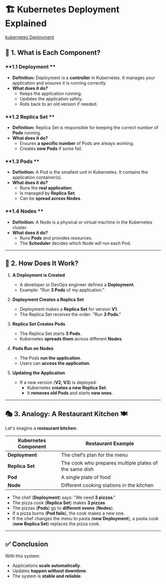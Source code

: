 # 🏗 Kubernetes Deployment Explained
[kubernetes Deployment](Day2\image.png)

## 📌 1. What is Each Component?  

### **1.1 Deployment **
- **Definition:** Deployment is a **controller** in Kubernetes. It manages your application and ensures it is running correctly.  
- **What does it do?**  
  - Keeps the application running.  
  - Updates the application safely.  
  - Rolls back to an old version if needed.  

### **1.2 Replica Set **
- **Definition:** Replica Set is responsible for keeping the correct number of **Pods** running.  
- **What does it do?**  
  - Ensures **a specific number** of Pods are always working.  
  - Creates **new Pods** if some fail.  

### **1.3 Pods **
- **Definition:** A Pod is the smallest unit in Kubernetes. It contains the application container(s).  
- **What does it do?**  
  - Runs the **real application**.  
  - Is managed by **Replica Set**.  
  - Can be **spread across Nodes**.  

### **1.4 Nodes **
- **Definition:** A Node is a physical or virtual machine in the Kubernetes cluster.  
- **What does it do?**  
  - Runs **Pods** and provides resources.  
  - The **Scheduler** decides which Node will run each Pod.  

---

## 🔄 2. How Does It Work?

1. **A Deployment is Created**
   - A developer or DevOps engineer defines a **Deployment**.
   - Example: "Run **3 Pods** of my application."

2. **Deployment Creates a Replica Set**
   - Deployment makes a **Replica Set** for version **V1**.
   - The Replica Set receives the order: "Run **3 Pods**."

3. **Replica Set Creates Pods**
   - The Replica Set starts **3 Pods**.
   - Kubernetes **spreads them** across different **Nodes**.

4. **Pods Run on Nodes**
   - The Pods **run the application**.
   - Users can **access the application**.

5. **Updating the Application**
   - If a new version (**V2, V3**) is deployed:
     - Kubernetes **creates a new Replica Set**.
     - It **removes old Pods** and starts **new ones**.

---

## 🎭 3. Analogy: A Restaurant Kitchen 🍽

Let's imagine a **restaurant kitchen**:

| **Kubernetes Component** | **Restaurant Example** |
|-------------------------|----------------------|
| **Deployment** | The chef’s plan for the menu |
| **Replica Set** | The cook who prepares multiple plates of the same dish |
| **Pod** | A single plate of food |
| **Node** | Different cooking stations in the kitchen |

- The chef (**Deployment**) says: "We need **3 pizzas**."
- The pizza cook (**Replica Set**) makes **3 pizzas**.
- The pizzas (**Pods**) go to **different ovens** (**Nodes**).
- If a pizza burns (**Pod fails**), the cook makes a new one.
- If the chef changes the menu to pasta (**new Deployment**), a pasta cook (**new Replica Set**) replaces the pizza cook.

---

## ✅ Conclusion  
With this system:  
- Applications **scale automatically**.  
- Updates **happen without downtime**.  
- The system is **stable and reliable**.  

